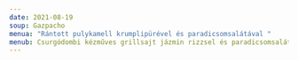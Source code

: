 ```yaml
---
date: 2021-08-19
soup: Gazpacho
menua: "Rántott pulykamell krumplipürével és paradicsomsalátával "
menub: Csurgódombi kézműves grillsajt jázmin rizzsel és paradicsomsalátával
---
```

